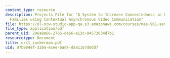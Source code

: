 ```yaml
---
content_type: resource
description: Projects File for "A System to Increase Connectedness in Distributed
  Families using Contextual Asynchronous Video Communication"
file: https://ol-ocw-studio-app-qa.s3.amazonaws.com/courses/mas-961-seminar-on-deep-engagement-fall-2004/07b984ef320aeceebad4daa1167d0dd7_orit_zuckerman.pdf
file_type: application/pdf
parent_uid: 296a8e66-2765-da66-a13c-94573634d7b1
resourcetype: Document
title: orit_zuckerman.pdf
uid: 07b984ef-320a-ecee-bad4-daa1167d0dd7
---
```

